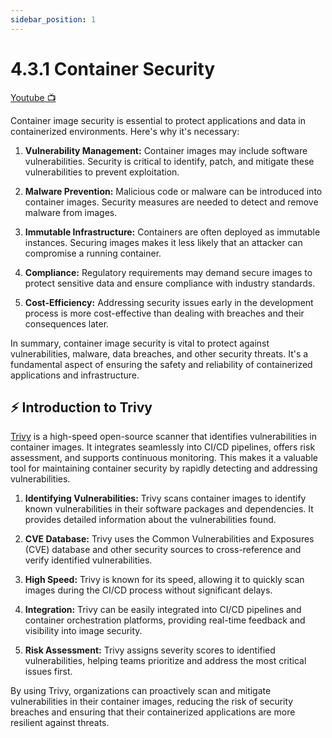 ```yaml
---
sidebar_position: 1
---
```


# 4.3.1 Container Security

[Youtube 📺](https://www.youtube.com/watch?v=Am9417a87zU&t=5379s)

Container image security is essential to protect applications and data in containerized environments. Here's why it's necessary:

1. **Vulnerability Management:** Container images may include software vulnerabilities. Security is critical to identify, patch, and mitigate these vulnerabilities to prevent exploitation.

2. **Malware Prevention:** Malicious code or malware can be introduced into container images. Security measures are needed to detect and remove malware from images.

3. **Immutable Infrastructure:** Containers are often deployed as immutable instances. Securing images makes it less likely that an attacker can compromise a running container.

4. **Compliance:** Regulatory requirements may demand secure images to protect sensitive data and ensure compliance with industry standards.

5. **Cost-Efficiency:** Addressing security issues early in the development process is more cost-effective than dealing with breaches and their consequences later.

In summary, container image security is vital to protect against vulnerabilities, malware, data breaches, and other security threats. It's a fundamental aspect of ensuring the safety and reliability of containerized applications and infrastructure.

## ⚡ Introduction to Trivy

[Trivy](https://github.com/aquasecurity/trivy) is a high-speed open-source scanner that identifies vulnerabilities in container images. It integrates seamlessly into CI/CD pipelines, offers risk assessment, and supports continuous monitoring. This makes it a valuable tool for maintaining container security by rapidly detecting and addressing vulnerabilities.

1. **Identifying Vulnerabilities:** Trivy scans container images to identify known vulnerabilities in their software packages and dependencies. It provides detailed information about the vulnerabilities found.

2. **CVE Database:** Trivy uses the Common Vulnerabilities and Exposures (CVE) database and other security sources to cross-reference and verify identified vulnerabilities.

3. **High Speed:** Trivy is known for its speed, allowing it to quickly scan images during the CI/CD process without significant delays.

4. **Integration:** Trivy can be easily integrated into CI/CD pipelines and container orchestration platforms, providing real-time feedback and visibility into image security.

5. **Risk Assessment:** Trivy assigns severity scores to identified vulnerabilities, helping teams prioritize and address the most critical issues first.

By using Trivy, organizations can proactively scan and mitigate vulnerabilities in their container images, reducing the risk of security breaches and ensuring that their containerized applications are more resilient against threats.